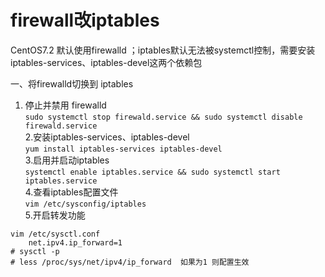firewall改iptables
=================
CentOS7.2  默认使用firewalld ；iptables默认无法被systemctl控制，需要安装iptables-services、iptables-devel这两个依赖包  

一、将firewalld切换到 iptables  
1. 停止并禁用 firewalld  
``` sudo systemctl stop firewald.service && sudo systemctl disable firewald.service ```  
2.安装iptables-services、iptables-devel  
``` yum install iptables-services iptables-devel ```  
3.启用并启动iptables  
``` systemctl enable iptables.service && sudo systemctl start iptables.service ```  
4.查看iptables配置文件  
``` vim /etc/sysconfig/iptables ```  
5.开启转发功能  
```
vim /etc/sysctl.conf 
    net.ipv4.ip_forward=1
# sysctl -p
# less /proc/sys/net/ipv4/ip_forward  如果为1 则配置生效
```
